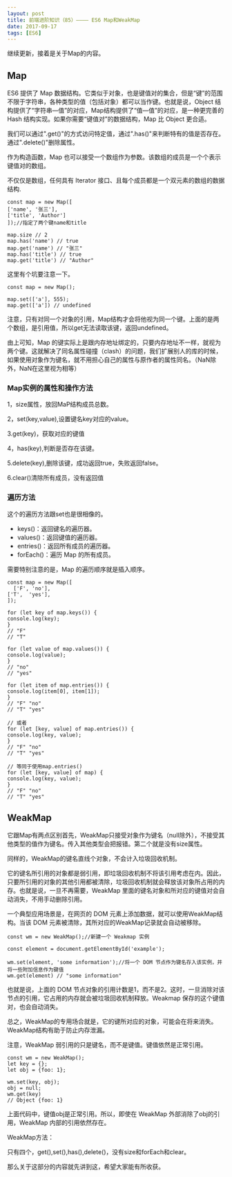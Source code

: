 ```yaml
---
layout: post
title: 前端进阶知识（85）———— ES6 Map和WeakMap
date: 2017-09-17
tags: [ES6]
---
```


继续更新，接着是关于Map的内容。

## Map 

ES6 提供了 Map 数据结构。它类似于对象，也是键值对的集合，但是“键”的范围不限于字符串，各种类型的值（包括对象）都可以当作键。也就是说，Object 结构提供了“字符串—值”的对应，Map结构提供了“值—值”的对应，是一种更完善的 Hash 结构实现。如果你需要“键值对”的数据结构，Map 比 Object 更合适。

我们可以通过".get()"的方式访问特定值，通过".has()"来判断特有的值是否存在。通过".delete()"删除属性。

作为构造函数，Map 也可以接受一个数组作为参数。该数组的成员是一个个表示键值对的数组。

不仅仅是数组，任何具有 Iterator 接口、且每个成员都是一个双元素的数组的数据结构.

    const map = new Map([
    ['name', '张三'],
    ['title', 'Author']
    ]);//指定了两个键name和title

    map.size // 2
    map.has('name') // true
    map.get('name') // "张三"
    map.has('title') // true
    map.get('title') // "Author"

这里有个坑要注意一下。

    const map = new Map();

    map.set(['a'], 555);
    map.get(['a']) // undefined

注意，只有对同一个对象的引用，Map结构才会将他视为同一个键。上面的是两个数组，是引用值，所以get无法读取该键，返回undefined。

由上可知，Map 的键实际上是跟内存地址绑定的，只要内存地址不一样，就视为两个键。这就解决了同名属性碰撞（clash）的问题，我们扩展别人的库的时候，如果使用对象作为键名，就不用担心自己的属性与原作者的属性同名。（NaN除外，NaN在这里视为相等）


### Map实例的属性和操作方法

1，size属性，放回MaP结构成员总数。

2，set(key,value),设置键名key对应的value。

3.get(key)，获取对应的键值

4，has(key),判断是否存在该键。

5.delete(key),删除该键，成功返回true，失败返回false。

6.clear()清除所有成员，没有返回值

### 遍历方法

这个的遍历方法跟set也是很相像的。

- keys()：返回键名的遍历器。
- values()：返回键值的遍历器。
- entries()：返回所有成员的遍历器。
- forEach()：遍历 Map 的所有成员。
 
需要特别注意的是，Map 的遍历顺序就是插入顺序。

    const map = new Map([
      ['F', 'no'],
    ['T',  'yes'],
    ]);

    for (let key of map.keys()) {
    console.log(key);
    }
    // "F"
    // "T"

    for (let value of map.values()) {
    console.log(value);
    }
    // "no"
    // "yes"

    for (let item of map.entries()) {
    console.log(item[0], item[1]);
    }
    // "F" "no"
    // "T" "yes"

    // 或者
    for (let [key, value] of map.entries()) {
    console.log(key, value);
    }
    // "F" "no"
    // "T" "yes"

    // 等同于使用map.entries()
    for (let [key, value] of map) {
    console.log(key, value);
    }
    // "F" "no"
    // "T" "yes"


## WeakMap

它跟Map有两点区别首先，WeakMap只接受对象作为键名（null除外），不接受其他类型的值作为键名。传入其他类型会把报错。第二个就是没有size属性。

同样的，WeakMap的键名直线个对象，不会计入垃圾回收机制。

它的键名所引用的对象都是弱引用，即垃圾回收机制不将该引用考虑在内。因此，只要所引用的对象的其他引用都被清除，垃圾回收机制就会释放该对象所占用的内存。也就是说，一旦不再需要，WeakMap 里面的键名对象和所对应的键值对会自动消失，不用手动删除引用。

一个典型应用场景是，在网页的 DOM 元素上添加数据，就可以使用WeakMap结构。当该 DOM 元素被清除，其所对应的WeakMap记录就会自动被移除。

    const wm = new WeakMap();//新建一个 Weakmap 实例

    const element = document.getElementById('example');

    wm.set(element, 'some information');//将一个 DOM 节点作为键名存入该实例，并将一些附加信息作为键值
    wm.get(element) // "some information"

也就是说，上面的 DOM 节点对象的引用计数是1，而不是2。这时，一旦消除对该节点的引用，它占用的内存就会被垃圾回收机制释放。Weakmap 保存的这个键值对，也会自动消失。

总之，WeakMap的专用场合就是，它的键所对应的对象，可能会在将来消失。WeakMap结构有助于防止内存泄漏。

注意，WeakMap 弱引用的只是键名，而不是键值。键值依然是正常引用。

    const wm = new WeakMap();
    let key = {};
    let obj = {foo: 1};

    wm.set(key, obj);
    obj = null;
    wm.get(key)
    // Object {foo: 1}

上面代码中，键值obj是正常引用。所以，即使在 WeakMap 外部消除了obj的引用，WeakMap 内部的引用依然存在。

WeakMap方法：

只有四个，get(),set(),has(),delete()，没有size和forEach和clear。

那么关于这部分的内容就先讲到这，希望大家能有所收获。
